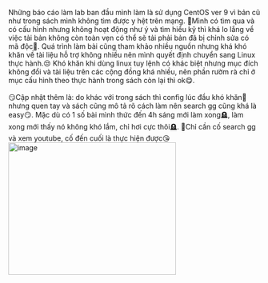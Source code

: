 Những báo cáo làm lab ban đầu mình làm là sử dụng CentOS ver 9 vì bản cũ như trong sách mình không tìm được y hệt trên mạng. 🥱Mình có tìm qua và có cấu hình nhưng không hoạt động như ý và tìm hiểu kỹ thì khá lo lắng về việc tải bản không còn toàn vẹn có thể sẽ tải phải bản đã bị chỉnh sửa có mã độc🐞. Quá trình làm bài cũng tham khảo nhiều nguồn nhưng khá khó khăn về tài liệu hỗ trợ không nhiều nên mình quyết định chuyển sang Linux thực hành.😒 Khó khăn khi dùng linux tuy lệnh có khác biệt nhưng mục đích không đổi và tài liệu trên các cộng đồng khá nhiều, nên phần rườm rà chỉ ở mục cấu hình theo thực hành trong sách còn lại thì ok😋.<br><br>
😏Cập nhật thêm là: do khác với trong sách thì config lúc đầu khó khăn🥲 nhưng quen tay và sách cũng mô tả rõ cách làm nên search gg cũng khá là easy😏. Mặc dù có 1 số bài mình thức đến 4h sáng mới làm xong🪦, làm xong mới thấy nó không khó lắm, chỉ hơi cực thôi🪦. 📍Chỉ cần cố search gg và xem youtube, cố đến cuối là thực hiện được😘<br>
<img width="335" height="265" alt="image" src="https://github.com/user-attachments/assets/51b11536-956b-4170-b659-3580e5ca8ed6" /><br>

